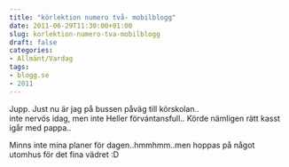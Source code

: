 ```yaml
---
title: "körlektion numero två- mobilblogg"
date: 2011-06-29T11:30:00+01:00
slug: korlektion-numero-tva-mobilblogg
draft: false
categories:
- Allmänt/Vardag
tags:
- blogg.se
- 2011
---
```

Jupp. Just nu är jag på bussen påväg till körskolan..  
inte nervös idag, men inte Heller förvántansfull.. Körde nämligen rätt kasst igår med pappa..  
  
Minns inte mina planer för dagen..hmmhmm..men hoppas på något utomhus för det fina vädret :D